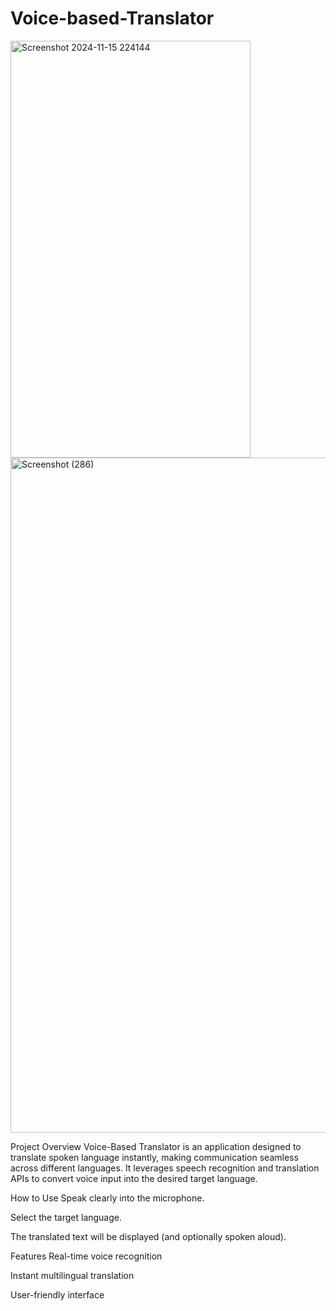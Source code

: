 # Voice-based-Translator

<img width="384" height="667" alt="Screenshot 2024-11-15 224144" src="https://github.com/user-attachments/assets/86f3f144-fb4d-4357-83aa-72e764165c95" />
<img width="1920" height="1080" alt="Screenshot (286)" src="https://github.com/user-attachments/assets/317db196-d9e3-4308-8244-0f7fe0edb7a6" />

Project Overview
Voice-Based Translator is an application designed to translate spoken language instantly, making communication seamless across different languages. It leverages speech recognition and translation APIs to convert voice input into the desired target language.

How to Use
Speak clearly into the microphone.

Select the target language.

The translated text will be displayed (and optionally spoken aloud).

Features
Real-time voice recognition

Instant multilingual translation

User-friendly interface
